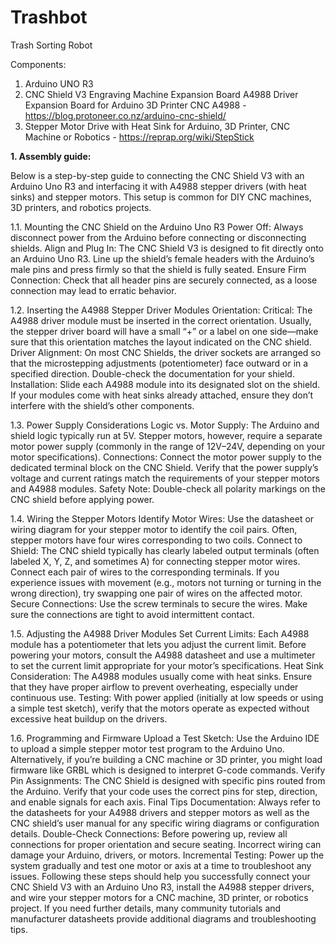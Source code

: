 # Trashbot
Trash Sorting Robot

Components:
1. Arduino UNO R3
2. CNC Shield V3 Engraving Machine Expansion Board A4988 Driver Expansion Board for Arduino 3D Printer CNC A4988 - https://blog.protoneer.co.nz/arduino-cnc-shield/
3. Stepper Motor Drive with Heat Sink for Arduino, 3D Printer, CNC Machine or Robotics - https://reprap.org/wiki/StepStick

**1. Assembly guide:**

   Below is a step-by-step guide to connecting the CNC Shield V3 with an Arduino Uno R3 and interfacing it with A4988 stepper drivers (with heat sinks) and stepper motors. This setup is common for DIY CNC machines, 3D printers, and robotics projects.
   
  1.1. Mounting the CNC Shield on the Arduino Uno R3
Power Off: Always disconnect power from the Arduino before connecting or disconnecting shields.
Align and Plug In: The CNC Shield V3 is designed to fit directly onto an Arduino Uno R3. Line up the shield’s female headers with the Arduino’s male pins and press firmly so that the shield is fully seated.
Ensure Firm Connection: Check that all header pins are securely connected, as a loose connection may lead to erratic behavior.
   
  1.2. Inserting the A4988 Stepper Driver Modules
Orientation:
Critical: The A4988 driver module must be inserted in the correct orientation. Usually, the stepper driver board will have a small “+” or a label on one side—make sure that this orientation matches the layout indicated on the CNC shield.
Driver Alignment: On most CNC Shields, the driver sockets are arranged so that the microstepping adjustments (potentiometer) face outward or in a specified direction. Double-check the documentation for your shield.
Installation:
Slide each A4988 module into its designated slot on the shield.
If your modules come with heat sinks already attached, ensure they don’t interfere with the shield’s other components.

  1.3. Power Supply Considerations
Logic vs. Motor Supply:
The Arduino and shield logic typically run at 5V.
Stepper motors, however, require a separate motor power supply (commonly in the range of 12V–24V, depending on your motor specifications).
Connections:
Connect the motor power supply to the dedicated terminal block on the CNC Shield.
Verify that the power supply’s voltage and current ratings match the requirements of your stepper motors and A4988 modules.
Safety Note:
Double-check all polarity markings on the CNC shield before applying power.

  1.4. Wiring the Stepper Motors
Identify Motor Wires:
Use the datasheet or wiring diagram for your stepper motor to identify the coil pairs. Often, stepper motors have four wires corresponding to two coils.
Connect to Shield:
The CNC shield typically has clearly labeled output terminals (often labeled X, Y, Z, and sometimes A) for connecting stepper motor wires.
Connect each pair of wires to the corresponding terminals. If you experience issues with movement (e.g., motors not turning or turning in the wrong direction), try swapping one pair of wires on the affected motor.
Secure Connections:
Use the screw terminals to secure the wires. Make sure the connections are tight to avoid intermittent contact.

  1.5. Adjusting the A4988 Driver Modules
Set Current Limits:
Each A4988 module has a potentiometer that lets you adjust the current limit.
Before powering your motors, consult the A4988 datasheet and use a multimeter to set the current limit appropriate for your motor’s specifications.
Heat Sink Consideration:
The A4988 modules usually come with heat sinks. Ensure that they have proper airflow to prevent overheating, especially under continuous use.
Testing:
With power applied (initially at low speeds or using a simple test sketch), verify that the motors operate as expected without excessive heat buildup on the drivers.

  1.6. Programming and Firmware
Upload a Test Sketch:
Use the Arduino IDE to upload a simple stepper motor test program to the Arduino Uno.
Alternatively, if you’re building a CNC machine or 3D printer, you might load firmware like GRBL which is designed to interpret G-code commands.
Verify Pin Assignments:
The CNC Shield is designed with specific pins routed from the Arduino. Verify that your code uses the correct pins for step, direction, and enable signals for each axis.
Final Tips
Documentation:
Always refer to the datasheets for your A4988 drivers and stepper motors as well as the CNC shield’s user manual for any specific wiring diagrams or configuration details.
Double-Check Connections:
Before powering up, review all connections for proper orientation and secure seating. Incorrect wiring can damage your Arduino, drivers, or motors.
Incremental Testing:
Power up the system gradually and test one motor or axis at a time to troubleshoot any issues.
Following these steps should help you successfully connect your CNC Shield V3 with an Arduino Uno R3, install the A4988 stepper drivers, and wire your stepper motors for a CNC machine, 3D printer, or robotics project. If you need further details, many community tutorials and manufacturer datasheets provide additional diagrams and troubleshooting tips.
